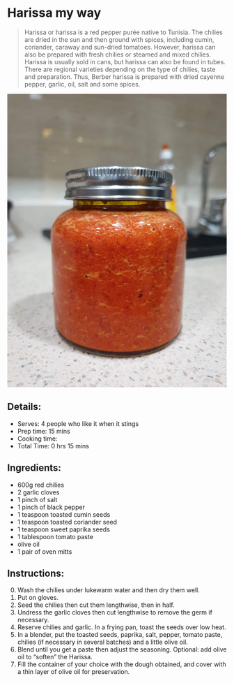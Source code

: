 # Harissa my way

> Harissa or harissa is a red pepper purée native to Tunisia. The chilies are dried in the sun and then ground with spices, including cumin, coriander, caraway and sun-dried tomatoes. However, harissa can also be prepared with fresh chilies or steamed and mixed chilies. Harissa is usually sold in cans, but harissa can also be found in tubes. There are regional varieties depending on the type of chilies, taste and preparation. Thus, Berber harissa is prepared with dried cayenne pepper, garlic, oil, salt and some spices. 

![Harissa My Way](https://github.com/anamorph/recettes/blob/master/photos/fr-harissa-a-ma-facon-01.jpg?raw=true)

## Details:
* Serves: 4 people who like it when it stings
* Prep time: 15 mins
* Cooking time:
* Total Time: 0 hrs 15 mins

## Ingredients:
* 600g red chilies
* 2 garlic cloves
* 1 pinch of salt
* 1 pinch of black pepper
* 1 teaspoon toasted cumin seeds
* 1 teaspoon toasted coriander seed
* 1 teaspoon sweet paprika seeds
* 1 tablespoon tomato paste
* olive oil
* 1 pair of oven mitts

## Instructions:
0. Wash the chilies under lukewarm water and then dry them well.
1. Put on gloves.
2. Seed the chilies then cut them lengthwise, then in half.
3. Undress the garlic cloves then cut lengthwise to remove the germ if necessary.
4. Reserve chilies and garlic. In a frying pan, toast the seeds over low heat.
5. In a blender, put the toasted seeds, paprika, salt, pepper, tomato paste, chilies (if necessary in several batches) and a little olive oil.
6. Blend until you get a paste then adjust the seasoning. Optional: add olive oil to “soften” the Harissa.
7. Fill the container of your choice with the dough obtained, and cover with a thin layer of olive oil for preservation.
